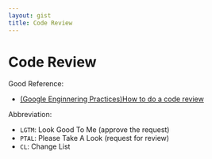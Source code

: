 ```yaml
---
layout: gist
title: Code Review
---
```


# Code Review

Good Reference: 
- [(Google Enginnering Practices)How to do a code review](https://google.github.io/eng-practices/review/reviewer/)

Abbreviation:
- `LGTM`: Look Good To Me (approve the request)
- `PTAL`: Please Take A Look (request for review)
- `CL`: Change List